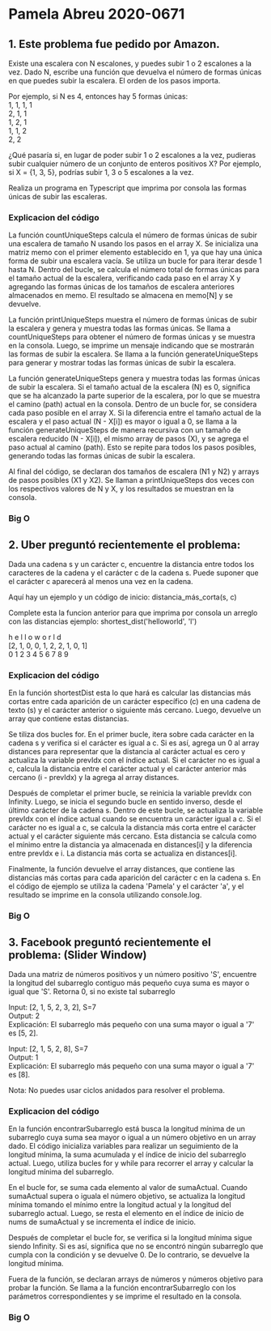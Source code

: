 # Pamela Abreu 2020-0671 

## 1. Este problema fue pedido por Amazon.
Existe una escalera con N escalones, y puedes subir 1 o 2 escalones a la vez. Dado N, escribe una función que devuelva el número de formas únicas en que puedes subir la escalera. El orden de los pasos importa.

Por ejemplo, si N es 4, entonces hay 5 formas únicas:                                                                                                                      
1, 1, 1, 1                                                                                                                                                                  
2, 1, 1                                                                                                                                                                    
1, 2, 1                                                                                                                                                                    
1, 1, 2                                                                                                                                                                    
2, 2

¿Qué pasaría si, en lugar de poder subir 1 o 2 escalones a la vez, pudieras subir cualquier número de un conjunto de enteros positivos X? Por ejemplo, si X = {1, 3, 5}, podrías subir 1, 3 o 5 escalones a la vez.

Realiza un programa en Typescript que imprima por consola las formas únicas de subir las escaleras.

### Explicacion del código

La función countUniqueSteps calcula el número de formas únicas de subir una escalera de tamaño N usando los pasos en el array X. Se inicializa una matriz memo con el primer elemento establecido en 1, ya que hay una única forma de subir una escalera vacía. Se utiliza un bucle for para iterar desde 1 hasta N. Dentro del bucle, se calcula el número total de formas únicas para el tamaño actual de la escalera, verificando cada paso en el array X y agregando las formas únicas de los tamaños de escalera anteriores almacenados en memo. El resultado se almacena en memo[N] y se devuelve.

La función printUniqueSteps muestra el número de formas únicas de subir la escalera y genera y muestra todas las formas únicas. Se llama a countUniqueSteps para obtener el número de formas únicas y se muestra en la consola. Luego, se imprime un mensaje indicando que se mostrarán las formas de subir la escalera. Se llama a la función generateUniqueSteps para generar y mostrar todas las formas únicas de subir la escalera.

La función generateUniqueSteps genera y muestra todas las formas únicas de subir la escalera. Si el tamaño actual de la escalera (N) es 0, significa que se ha alcanzado la parte superior de la escalera, por lo que se muestra el camino (path) actual en la consola. Dentro de un bucle for, se considera cada paso posible en el array X. Si la diferencia entre el tamaño actual de la escalera y el paso actual (N - X[i]) es mayor o igual a 0, se llama a la función generateUniqueSteps de manera recursiva con un tamaño de escalera reducido (N - X[i]), el mismo array de pasos (X), y se agrega el paso actual al camino (path). Esto se repite para todos los pasos posibles, generando todas las formas únicas de subir la escalera.

Al final del código, se declaran dos tamaños de escalera (N1 y N2) y arrays de pasos posibles (X1 y X2). Se llaman a printUniqueSteps dos veces con los respectivos valores de N y X, y los resultados se muestran en la consola.

### Big O


## 2. Uber preguntó recientemente el problema:
Dada una cadena s y un carácter c, encuentre la distancia entre todos los caracteres de la cadena y el carácter c de la cadena s. Puede suponer que el carácter c aparecerá al menos una vez en la cadena.

Aquí hay un ejemplo y un código de inicio:
distancia_más_corta(s, c)

Complete esta la funcion anterior para que imprima por consola un arreglo con las distancias ejemplo:
shortest_dist('helloworld', 'l')

h e l l o w o r l d                                                                                                                                                        
[2, 1, 0, 0, 1, 2, 2, 1, 0, 1]                                                                                                                                              
0 1 2 3 4 5 6 7 8 9

### Explicacion del código

En la función shortestDist esta lo que hará es calcular las distancias más cortas entre cada aparición de un carácter específico (c) en una cadena de texto (s) y el carácter anterior o siguiente más cercano. Luego, devuelve un array que contiene estas distancias.

Se tiliza dos bucles for. En el primer bucle, itera sobre cada carácter en la cadena s y verifica si el carácter es igual a c. Si es así, agrega un 0 al array distances para representar que la distancia al carácter actual es cero y actualiza la variable prevIdx con el índice actual. Si el carácter no es igual a c, calcula la distancia entre el carácter actual y el carácter anterior más cercano (i - prevIdx) y la agrega al array distances.

Después de completar el primer bucle, se reinicia la variable prevIdx con Infinity. Luego, se inicia el segundo bucle en sentido inverso, desde el último carácter de la cadena s. Dentro de este bucle, se actualiza la variable prevIdx con el índice actual cuando se encuentra un carácter igual a c. Si el carácter no es igual a c, se calcula la distancia más corta entre el carácter actual y el carácter siguiente más cercano. Esta distancia se calcula como el mínimo entre la distancia ya almacenada en distances[i] y la diferencia entre prevIdx e i. La distancia más corta se actualiza en distances[i].

Finalmente, la función devuelve el array distances, que contiene las distancias más cortas para cada aparición del carácter c en la cadena s. En el código de ejemplo se utiliza la cadena 'Pamela' y el carácter 'a', y el resultado se imprime en la consola utilizando console.log.

### Big O


## 3. Facebook preguntó recientemente el problema: (Slider Window)
Dada una matriz de números positivos y un número positivo 'S', encuentre la longitud del subarreglo contiguo más pequeño cuya suma es mayor o igual que 'S'. Retorna 0, si no existe tal subarreglo

Input: [2, 1, 5, 2, 3, 2], S=7                                                                                                                                          
Output: 2                                                                                                                                                          
Explicación: El subarreglo más pequeño con una suma mayor o igual a '7' es [5, 2].

Input: [2, 1, 5, 2, 8], S=7                                                                                                                                              
Output: 1                                                                                                                                                          
Explicación: El subarreglo más pequeño con una suma mayor o igual a '7' es [8].

Nota: No puedes usar ciclos anidados para resolver el problema.

### Explicacion del código

En la función encontrarSubarreglo está busca la longitud mínima de un subarreglo cuya suma sea mayor o igual a un número objetivo en un array dado. El código inicializa variables para realizar un seguimiento de la longitud mínima, la suma acumulada y el índice de inicio del subarreglo actual. Luego, utiliza bucles for y while para recorrer el array y calcular la longitud mínima del subarreglo.

En el bucle for, se suma cada elemento al valor de sumaActual. Cuando sumaActual supera o iguala el número objetivo, se actualiza la longitud mínima tomando el mínimo entre la longitud actual y la longitud del subarreglo actual. Luego, se resta el elemento en el índice de inicio de nums de sumaActual y se incrementa el índice de inicio.

Después de completar el bucle for, se verifica si la longitud mínima sigue siendo Infinity. Si es así, significa que no se encontró ningún subarreglo que cumpla con la condición y se devuelve 0. De lo contrario, se devuelve la longitud mínima.

Fuera de la función, se declaran arrays de números y números objetivo para probar la función. Se llama a la función encontrarSubarreglo con los parámetros correspondientes y se imprime el resultado en la consola.

### Big O
